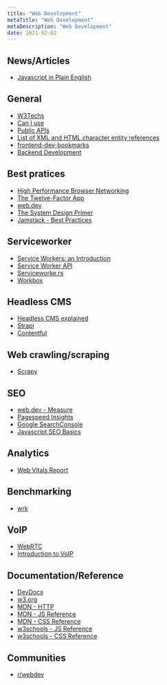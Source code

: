 ```yaml
---
title: "Web Development"
metaTitle: "Web Development"
metaDescription: "Web Development"
date: 2021-02-02
---
```


<cc>

<div>

## News/Articles

- [Javascript in Plain English](https://medium.com/javascript-in-plain-english)

</div>

<div>

## General

- [W3Techs](https://w3techs.com/)
- [Can I use](https://caniuse.com/)
- [Public APIs](https://github.com/public-apis/public-apis#books)
- [List of XML and HTML character entity references](https://en.wikipedia.org/wiki/List_of_XML_and_HTML_character_entity_references)
- [frontend-dev-bookmarks](https://github.com/dypsilon/frontend-dev-bookmarks)
- [Backend Development](https://gist.github.com/dypsilon/5819528)

</div>

<div>

## Best pratices

- [High Performance Browser Networking](https://hpbn.co/)
- [The Twelve-Factor App](https://12factor.net/)
- [web.dev](https://web.dev/)
- [The System Design Primer](https://github.com/donnemartin/system-design-primer)
- [Jamstack - Best Practices](https://jamstack.org/best-practices/)

</div>

<div>

## Serviceworker

- [Service Workers: an Introduction](https://developers.google.com/web/fundamentals/primers/service-workers)
- [Service Worker API](https://developer.mozilla.org/en-US/docs/Web/API/Service_Worker_API)
- [Serviceworke.rs](https://serviceworke.rs/)
- [Workbox](https://developers.google.com/web/tools/workbox/modules)


</div>

<div>

## Headless CMS

- [Headless CMS explained](https://www.storyblok.com/tp/headless-cms-explained)
- [Strapi](https://github.com/strapi/strapi)
- [Contentful](https://www.contentful.com/developers/docs/references/content-delivery-api/)

</div>

<div>

## Web crawling/scraping

- [Scrapy](https://scrapy.org/doc/)

</div>

<div>

## SEO

- [web.dev - Measure](https://web.dev/measure/)
- [Pagespeed Insights](https://developers.google.com/speed/pagespeed/insights/)
- [Google SearchConsole](https://search.google.com/search-console/)
- [Javascript SEO Basics](https://developers.google.com/search/docs/guides/javascript-seo-basics)

</div>

<div>

## Analytics

- [Web Vitals Report](https://github.com/GoogleChromeLabs/web-vitals-report)

</div>

<div>

## Benchmarking

- [wrk](https://github.com/wg/wrk)

</div>

<div>

## VoIP

- [WebRTC](https://developer.mozilla.org/en-US/docs/Web/API/WebRTC_API)
- [Introduction to VoIP](https://medium.com/@2014eeb1046/introduction-to-voice-over-internet-protocol-voip-10c00f790213)

</div>

<div>

## Documentation/Reference

- [DevDocs](https://devdocs.io/)
- [w3.org](https://www.w3.org/TR/html52/)
- [MDN - HTTP](https://developer.mozilla.org/docs/Web/HTTP)
- [MDN - JS Reference](https://developer.mozilla.org/en-US/docs/Web/JavaScript/Reference)
- [MDN - CSS Reference](https://developer.mozilla.org/en-US/docs/Web/CSS/Reference)
- [w3schools - JS Reference](https://www.w3schools.com/jsref/)
- [w3schools - CSS Reference](https://www.w3schools.com/cssref/)

</div>

<div>

## Communities

- [r/webdev](https://www.reddit.com/r/webdev/)

</div>

</cc>
